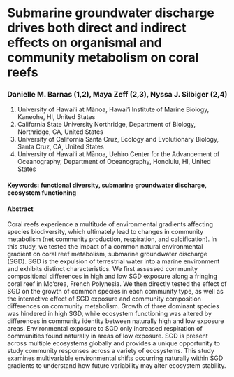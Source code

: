 # Submarine groundwater discharge drives both direct and indirect effects on organismal and community metabolism on coral reefs
### Danielle M. Barnas (1,2), Maya Zeff (2,3), Nyssa J. Silbiger (2,4)
1. University of Hawai’i at Mānoa, Hawai’i Institute of Marine Biology, Kaneohe, HI, United States
2. California State University Northridge, Department of Biology, Northridge, CA, United States
3. University of California Santa Cruz, Ecology and Evolutionary Biology, Santa Cruz, CA, United States
4. University of Hawai’i at Mānoa, Uehiro Center for the Advancement of Oceanography, Department of Oceanography, Honolulu, HI, United States

#### Keywords: functional diversity, submarine groundwater discharge, ecosystem functioning

#### Abstract
Coral reefs experience a multitude of environmental gradients affecting species biodiversity, which ultimately lead to changes in community metabolism (net community production, respiration, and calcification). In this study, we tested the impact of a common natural environmental gradient on coral reef metabolism, submarine groundwater discharge (SGD). SGD is the expulsion of terrestrial water into a marine environment and exhibits distinct characteristics. We first assessed community compositional differences in high and low SGD exposure along a fringing coral reef in Mo’orea, French Polynesia. We then directly tested the effect of SGD on the growth of common species in each community type, as well as the interactive effect of SGD exposure and community composition differences on community metabolism. Growth of three dominant species was hindered in high SGD, while ecosystem functioning was altered by differences in community identity between naturally high and low exposure areas. Environmental exposure to SGD only increased respiration of communities found naturally in areas of low exposure. SGD is present across multiple ecosystems globally and provides a unique opportunity to study community responses across a variety of ecosystems. This study examines multivariable environmental shifts occurring naturally within SGD gradients to understand how future variability may alter ecosystem stability.
